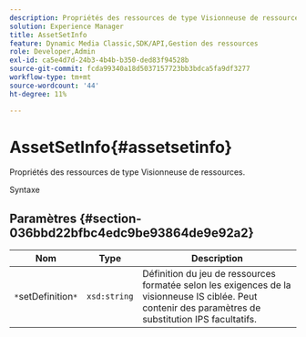 ```yaml
---
description: Propriétés des ressources de type Visionneuse de ressources.
solution: Experience Manager
title: AssetSetInfo
feature: Dynamic Media Classic,SDK/API,Gestion des ressources
role: Developer,Admin
exl-id: ca5e4d7d-24b3-4b4b-b350-ded83f94528b
source-git-commit: fcda99340a18d5037157723bb3bdca5fa9df3277
workflow-type: tm+mt
source-wordcount: '44'
ht-degree: 11%

---
```


# AssetSetInfo{#assetsetinfo}

Propriétés des ressources de type Visionneuse de ressources.

Syntaxe

## Paramètres {#section-036bbd22bfbc4edc9be93864de9e92a2}

| Nom | Type | Description |
|---|---|---|
| `*`setDefinition`*` | `xsd:string` | Définition du jeu de ressources formatée selon les exigences de la visionneuse IS ciblée. Peut contenir des paramètres de substitution IPS facultatifs. |

